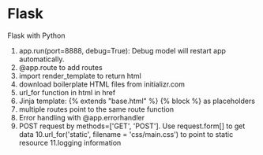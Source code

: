 # Flask
Flask with Python

1. app.run(port=8888, debug=True): Debug model will restart app automatically.
2. @app.route to add routes
3. import render_template to return html 
4. download boilerplate HTML files from initializr.com
5. url_for function in html in href
6. Jinja template: {% extends "base.html" %} {% block %} as placeholders 
7. multiple routes point to the same route function
8. Error handling with @app.errorhandler
9. POST request by methods=['GET', 'POST']. Use request.form[] to get data
10.url_for('static', filename = 'css/main.css') to point to static resource
11.logging information
